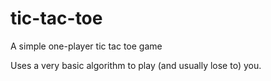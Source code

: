 # tic-tac-toe
A simple one-player tic tac toe game

Uses a very basic algorithm to play (and usually lose to) you.
